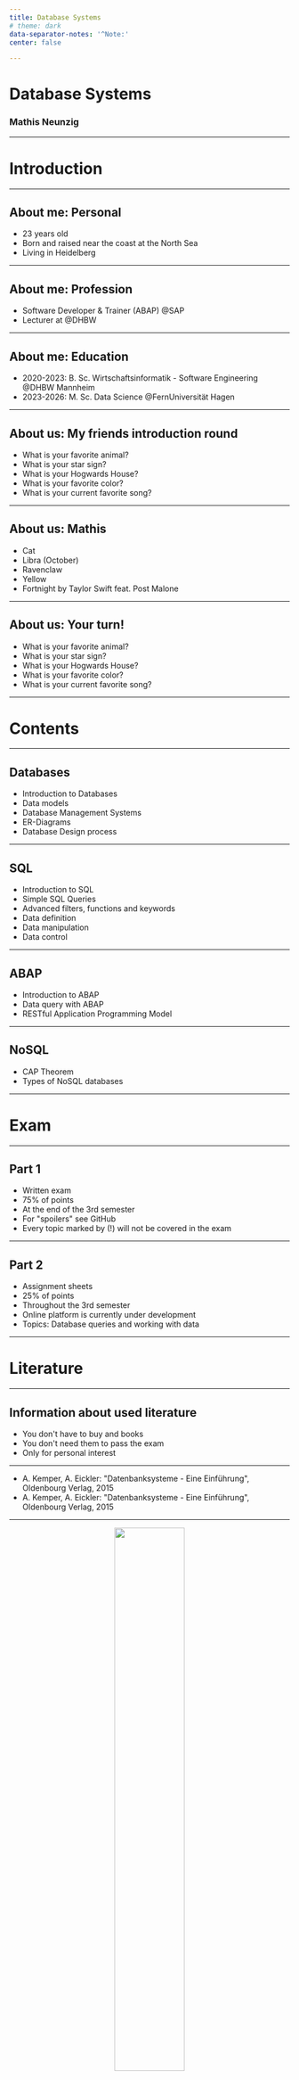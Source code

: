 ```yaml
---
title: Database Systems
# theme: dark
data-separator-notes: '^Note:'
center: false

---
```

# Database Systems
### Mathis Neunzig

---
# Introduction

----
## About me: Personal

* 23 years old
* Born and raised near the coast at the North Sea
* Living in Heidelberg

----
## About me: Profession

* Software Developer & Trainer (ABAP) @SAP
* Lecturer at @DHBW

----
## About me: Education

* 2020-2023: B. Sc. Wirtschaftsinformatik - Software Engineering @DHBW Mannheim
* 2023-2026: M. Sc. Data Science @FernUniversität Hagen

----
## About us: My friends introduction round

* What is your favorite animal?
* What is your star sign?
* What is your Hogwards House?
* What is your favorite color?
* What is your current favorite song?

----
## About us: Mathis

* Cat 
* Libra (October)
* Ravenclaw
* Yellow
* Fortnight by Taylor Swift feat. Post Malone

----
## About us: Your turn!

* What is your favorite animal?
* What is your star sign?
* What is your Hogwards House?
* What is your favorite color?
* What is your current favorite song?

---
# Contents

----
## Databases
* Introduction to Databases
* Data models
* Database Management Systems
* ER-Diagrams
* Database Design process

----
## SQL
* Introduction to SQL
* Simple SQL Queries
* Advanced filters, functions and keywords
* Data definition
* Data manipulation
* Data control

----
## ABAP
* Introduction to ABAP
* Data query with ABAP
* RESTful Application Programming Model

----
## NoSQL
* CAP Theorem
* Types of NoSQL databases

---
# Exam

----
## Part 1
* Written exam
* 75% of points
* At the end of the 3rd semester
* For "spoilers" see GitHub
* Every topic marked by (!) will not be covered in the exam

----
## Part 2
* Assignment sheets
* 25% of points
* Throughout the 3rd semester
* Online platform is currently under development
* Topics: Database queries and working with data

---
# Literature

----
## Information about used literature
* You don't have to buy and books
* You don't need them to pass the exam
* Only for personal interest

----
* A. Kemper, A. Eickler: "Datenbanksysteme - Eine Einführung", Oldenbourg Verlag, 2015
* A. Kemper, A. Eickler: "Datenbanksysteme - Eine Einführung", Oldenbourg Verlag, 2015

---
<div align="center" width="90%">
<img src="img/db_excel_meme.jpg" width=50% /><!-- .element style="border: 0px; box-shadow: 0 0 0 0" -->
</div>

---
# Chapter 1
### Database system

----
<div align="center" width="90%">
<img src="img/mosbach.jpeg" width=80% /><!-- .element style="border: 0px; box-shadow: 0 0 0 0" -->
</div>

----
<div align="center" width="90%">
<img src="img/list_of_excel_files.png" width=80% /><!-- .element style="border: 0px; box-shadow: 0 0 0 0" -->
</div>

----
## Problem
* Some files belong to different teams
    * Accounting
    * HR
    * Customer Relations
* The supermarket wants to launch an app for the supermarket

----
### What can go wrong?

----
### Solution:
### Database System!

----
## General terms
* Data: Raw & unprocessed facts
* Information: Processed data
* Metadata: Information about data

----
## Database system
Database system contains of 2 parts:
* Database with stored data
* Database management system (DBMS)

----
## Database
* Storage of electronic, related data
* Store data...
    * efficiently
    * without inconsistent data
    * possibly permanently

----
## DBMS
* Software(-collection)
* Enables users to create and maintain databases
* Commonly referred to as just "database"

----
## Functions of a DBMS
* Define data types, structures and constraints
* Storing data on the database
* Retrieve (query) the database
* Update already existing data in the database

----
## Functions of a DBMS
* Enable multiple users to work with the same database
* Protect data from malicious software
* Protect data from discuptions

----
<div align="center" width="90%">
<img src="img/list_of_excel_files.png" width=80% /><!-- .element style="border: 0px; box-shadow: 0 0 0 0" -->
</div>

----
<div align="center" width="90%">
<img src="img/dbms1.png" width=80% /><!-- .element style="border: 0px; box-shadow: 0 0 0 0" -->
</div>

----
<div align="center" width="90%">
<img src="img/dbms2.png" width=80% /><!-- .element style="border: 0px; box-shadow: 0 0 0 0" -->
</div>

----
<div align="center" width="90%">
<img src="img/dbms3.png" width=80% /><!-- .element style="border: 0px; box-shadow: 0 0 0 0" -->
</div>

----
<div align="center" width="90%">
<img src="img/dbms4.png" width=80% /><!-- .element style="border: 0px; box-shadow: 0 0 0 0" -->
</div>

----
## DBMS
* Many different DBMS
* Different specialities
* Different query languages
* Examples: MySQL or MongoDB

----
<div align="center" width="70%">
<img src="img/mysql.svg" width=50% /><!-- .element style="border: 0px; box-shadow: 0 0 0 0" -->
</div>

----
<div align="center" width="70%">
<img src="img/mongodb.png" width=50% /><!-- .element style="border: 0px; box-shadow: 0 0 0 0" -->
</div>

---
# Chapter 2
### Data models

----
## Relational

----
## Document-based

----
## Graph-based

----
## Key-value

----
## Hierarchical (!)

----
## Network-like (!)

----
## Object-oriented (!)

---
# Chapter 3
### Relational databases

----
## Relational databases

---
# Chapter 4
### Database design

----
## Database design

---
# Exercise
### Database design

----
## Database design

---
# Chapter 5
### Relational algebra

----
## Relational algebra

---
# Exercise
### Relational algebra

----
## Relational algebra

---
# Chapter 6
### Normal forms

----
## Normal forms

---
# Exercise
### Normal forms

----
## Normal forms

---
# Chapter 7
### SQL Introduction

----
## SQL Introduction

---
# Chapter 8
### SQL Select

----
## SQL Select

---
# Exercise
### SQL 

----
## SQL 

---
# Chapter 9
### SQL Joins

----
## SQL Joins

---
# Chapter 10
### SQL Insert

----
## SQL Insert

---
# Chapter 11
### SQL Update

----
## SQL Update

---
# Chapter 12
### SQL Delete

----
## SQL Delete

---
# Exercise
### SQL 

----
## SQL 

---
# Chapter 13
### SQL Misc

----
## SQL Misc

---
# Chapter 14
### ABAP Introduction

----
## ABAP Introduction

---
# Exercise
### ABAP 

----
## ABAP 

---
# Chapter 15
### ABAP SQL

----
## ABAP SQL

---
# Chapter 16
### ABAP RAP & EML

----
## ABAP RAP & EML

---
# Exercise
### ABAP 

----
## ABAP 

---
# Chapter 17
### Modern Database Architectures

----
## Modern Database Architectures

---
# Chapter 18
### CAP Theorem

----
## CAP Theorem